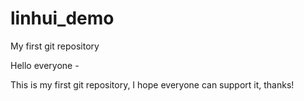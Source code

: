 # linhui_demo
My first git repository

Hello everyone -

This is my first git repository,   I hope everyone can support it, thanks!
